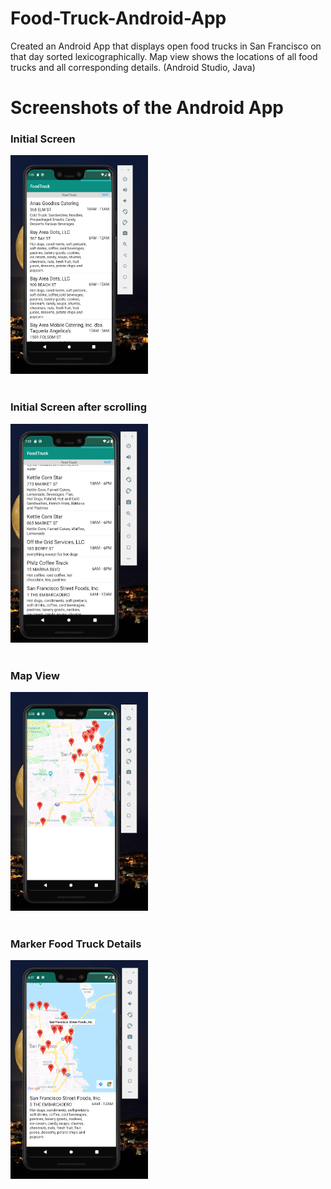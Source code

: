 # Food-Truck-Android-App
Created an Android App that displays open food trucks in San Francisco on that day sorted lexicographically. Map view shows the locations of all food trucks and all corresponding details.
(Android Studio, Java)

<h1>Screenshots of the Android App</h1>

<p align="center"><b>
  <h3>Initial Screen</h3>
<img height="350" width="220" src="https://github.com/agjay96/Food-Truck-Android-App/blob/master/images/Landing%20page.png"><br><br>
<h3>Initial Screen after scrolling</h3>
<img height="350" width="220" src="https://github.com/agjay96/Food-Truck-Android-App/blob/master/images/Landing%20Page%202%20alphabetical.png"><br><br>
<h3>Map View</h3>
<img height="350" width="220" src="https://github.com/agjay96/Food-Truck-Android-App/blob/master/images/Map%20Page.png"><br><br>
  <h3>Marker Food Truck Details</h3>
<img height="350" width="220" src="https://github.com/agjay96/Food-Truck-Android-App/blob/master/images/Map%20Page%20Details.png"><br><br>
</b></p>
